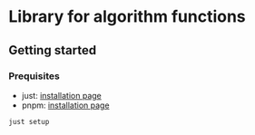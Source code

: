 # Library for algorithm functions

## Getting started

### Prequisites

- just: [installation page](https://github.com/casey/just/releases)
- pnpm: [installation page](https://pnpm.io/installation)

```bash
just setup
```
